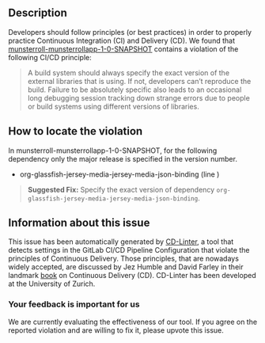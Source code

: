 
## Description
Developers should follow principles (or best practices) in order to properly practice Continuous Integration (CI) and Delivery (CD).
We found that [munsterroll-munsterrollapp-1-0-SNAPSHOT](https://gitlab.com/mrein/project-munsterroll/blob/master/.gitlab-ci.yml) contains a violation of the following CI/CD principle:

> A build system should always specify the exact version of the external libraries that is using.
If not, developers can’t reproduce the build. Failure to be absolutely specific also leads to an occasional long debugging session tracking down strange errors due to people or build systems using different versions of libraries.

## How to locate the violation

In munsterroll-munsterrollapp-1-0-SNAPSHOT, for the following dependency only the major release is specified in the version number.

* org-glassfish-jersey-media-jersey-media-json-binding (line )

> **Suggested Fix:** Specify the exact version of dependency `org-glassfish-jersey-media-jersey-media-json-binding`.

## Information about this issue

This issue has been automatically generated by [CD-Linter](https://gitlab.com/Jancso/configuration-analytics), a tool that detects settings in the GitLab CI/CD Pipeline Configuration that violate the principles of Continuous Delivery. Those principles, that are nowadays widely accepted, are discussed by Jez Humble and David Farley in their landmark [book](https://www.oreilly.com/library/view/continuous-delivery-reliable/9780321670250/) on Continuous Delivery (CD). CD-Linter has been developed at the University of Zurich.

### Your feedback is important for us
We are currently evaluating the effectiveness of our tool. If you agree on the reported violation and are willing to fix it, please upvote this issue.